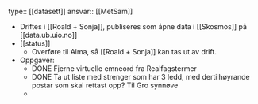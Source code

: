 type:: [[datasett]]
ansvar:: [[MetSam]]

- Driftes i [[Roald + Sonja]], publiseres som åpne data i [[Skosmos]] på [[data.ub.uio.no]]
- [[status]]
	- Overføre til Alma, så [[Roald + Sonja]] kan tas ut av drift.
- Oppgaver:
	- DONE Fjerne virtuelle emneord fra Realfagstermer
	- DONE Ta ut liste med strenger som har 3 ledd, med dertilhøyrande postar som skal rettast opp? Til Gro synnøve
	-